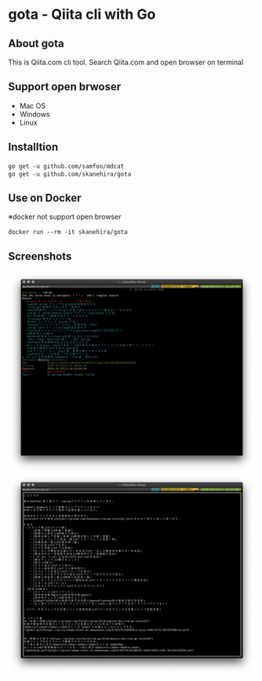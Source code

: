 # gota - Qiita cli with Go

## About gota
This is Qiita.com cli tool.
Search Qiita.com and open browser on terminal

## Support open brwoser
- Mac OS
- Windows
- Linux

## Installtion
```
go get -u github.com/samfoo/mdcat
go get -u github.com/skanehira/gota
```

## Use on Docker
※docker not support open browser

```
docker run --rm -it skanehira/gota
```

## Screenshots
![](https://github.com/skanehira/gota/blob/images/images/search.png)
![](https://github.com/skanehira/gota/blob/images/images/result.png)
